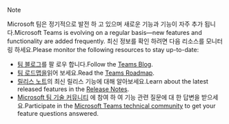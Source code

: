 > [!NOTE]
> <span data-ttu-id="cf0d0-101">Microsoft 팀은 정기적으로 발전 하 고 있으며 새로운 기능과 기능이 자주 추가 됩니다.</span><span class="sxs-lookup"><span data-stu-id="cf0d0-101">Microsoft Teams is evolving on a regular basis—new features and functionality are added frequently.</span></span> <span data-ttu-id="cf0d0-102">최신 정보를 확인 하려면 다음 리소스를 모니터링 하세요.</span><span class="sxs-lookup"><span data-stu-id="cf0d0-102">Please monitor the following resources to stay up-to-date:</span></span>
> - <span data-ttu-id="cf0d0-103">[팀 블로그](https://aka.ms/teamsblog)를 팔 로우 합니다.</span><span class="sxs-lookup"><span data-stu-id="cf0d0-103">Follow the [Teams Blog](https://aka.ms/teamsblog).</span></span>
> - <span data-ttu-id="cf0d0-104">[팀 로드맵을](https://aka.ms/O365Roadmap)읽어 보세요.</span><span class="sxs-lookup"><span data-stu-id="cf0d0-104">Read the [Teams Roadmap](https://aka.ms/O365Roadmap).</span></span>
> - <span data-ttu-id="cf0d0-105">[릴리스 노트](https://support.office.com/article/what-s-new-in-microsoft-teams-d7092a6d-c896-424c-b362-a472d5f105de)의 최신 릴리스 기능에 대해 알아보세요.</span><span class="sxs-lookup"><span data-stu-id="cf0d0-105">Learn about the latest released features in the [Release Notes](https://support.office.com/article/what-s-new-in-microsoft-teams-d7092a6d-c896-424c-b362-a472d5f105de).</span></span>
> - <span data-ttu-id="cf0d0-106">[Microsoft 팀 기술 커뮤니티](https://aka.ms/TeamsCommunity) 에 참여 하 여 기능 관련 질문에 대 한 답변을 받으세요.</span><span class="sxs-lookup"><span data-stu-id="cf0d0-106">Participate in the [Microsoft Teams technical community](https://aka.ms/TeamsCommunity) to get your feature questions answered.</span></span>

